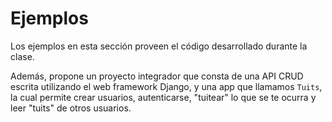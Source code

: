 # Ejemplos

Los ejemplos en esta sección proveen el código desarrollado durante la clase.

Además, propone un proyecto integrador que consta de una API CRUD escrita utilizando el web framework Django, y una app que llamamos ```Tuits```, la cual permite crear usuarios, autenticarse, "tuitear" lo que se te ocurra y leer "tuits" de otros usuarios.
